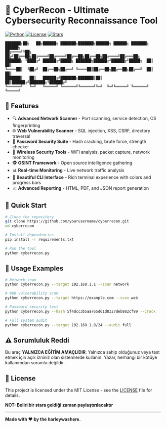 # 🚀 CyberRecon - Ultimate Cybersecurity Reconnaissance Tool

[![Python](https://img.shields.io/badge/Python-3.8+-blue.svg)](https://www.python.org/downloads/)
[![License](https://img.shields.io/badge/License-MIT-green.svg)](LICENSE)
[![Stars](https://img.shields.io/github/stars/yourusername/cyberrecon-pro?style=social)](https://github.com/Harleycim/cyberrecon)

```
███████╗██╗   ██╗██████╗ ███████╗███████╗██████╗ ██████╗ ███████╗ ██████╗ 
██╔════╝╚██╗ ██╔╝██╔══██╗██╔════╝██╔════╝██╔══██╗██╔══██╗██╔════╝██╔═══██╗
███████╗ ╚████╔╝ ██████╔╝█████╗ ███████╗██████╔╝██████╔╝█████╗  ██║   ██║
╚════██║  ╚██╔╝  ██╔══██╗██╔══╝ ╚════██║██╔══██╗██╔══██╗██╔══╝  ██║   ██║
███████║   ██║   ██████╔╝███████╗███████║██║  ██║██████╔╝███████╗╚██████╔╝
╚══════╝   ╚═╝   ╚═════╝ ╚══════╝╚══════╝╚═╝  ╚═╝╚═════╝ ╚══════╝ ╚═════╝ 
```

## 🌟 Features

- 🔍 **Advanced Network Scanner** - Port scanning, service detection, OS fingerprinting
- 🌐 **Web Vulnerability Scanner** - SQL injection, XSS, CSRF, directory traversal
- 🔐 **Password Security Suite** - Hash cracking, brute force, strength checker
- 📡 **Wireless Security Tools** - WiFi analysis, packet capture, network monitoring
- 🕵️ **OSINT Framework** - Open source intelligence gathering
- 📊 **Real-time Monitoring** - Live network traffic analysis
- 🎨 **Beautiful CLI Interface** - Rich terminal experience with colors and progress bars
- 📈 **Advanced Reporting** - HTML, PDF, and JSON report generation

## 🚀 Quick Start

```bash
# Clone the repository
git clone https://github.com/yourusername/cyberrecon.git
cd cyberrecon

# Install dependencies
pip install -r requirements.txt

# Run the tool
python cyberrecon.py
```

## 🎯 Usage Examples

```bash
# Network scan
python cyberrecon.py --target 192.168.1.1 --scan network

# Web vulnerability scan
python cyberrecon.py --target https://example.com --scan web

# Password security test
python cyberrecon.py --hash 5f4dcc3b5aa765d61d8327deb882cf99 --crack

# Full system audit
python cyberrecon.py --target 192.168.1.0/24 --audit full
```

## ⚠️ Sorumluluk Reddi

Bu araç **YALNIZCA EĞİTİM AMAÇLIDIR**. Yalnızca sahip olduğunuz veya test etmek için açık izniniz olan sistemlerde kullanın. Yazar, herhangi bir kötüye kullanımdan sorumlu değildir.

## 📝 License

This project is licensed under the MIT License - see the [LICENSE](LICENSE) file for details.

 **NOT: Beliri bir stara geldiği zaman paylaştırılacaktır**

---

**Made with ❤️ by the harleywashere.**









